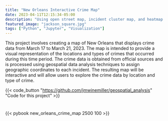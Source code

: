 ```yaml
---
title: "New Orleans Interactive Crime Map"
date: 2023-04-11T12:15:34-05:00
description: "Using open street map, incident cluster map, and heatmap is a popular method to visually represent and analyze geospatial data"
featured_image: "jackson_square.jpg"
tags: ["Python", "Jupyter", "Visualization"]
---
```


This project involves creating a map of New Orleans that displays crime data from March 17 to March 21, 2023. The map is intended to provide a visual representation of the locations and types of crimes that occurred during this time period. The crime data is obtained from official sources and is processed using geospatial data analysis techniques to assign geographic coordinates to each incident. The resulting map will be interactive and will allow users to explore the crime data by location and type of crime.

<!--more-->

{{< code_button
    "https://github.com/jmwinemiller/geospatial_analysis"
    "Code for this project" >}}

#

{{< pybook new_orleans_crime_map 2500 100 >}}